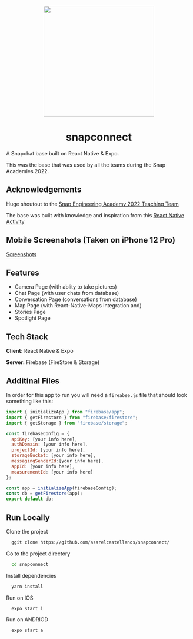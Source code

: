 <div align="center">
  <img src="./githubAssets/snapconnect.png" width="300" height="300"/>
  <h1>snapconnect</h1>
</div>
A Snapchat base built on React Native & Expo.

This was the base that was used by all the teams during the Snap Academies 2022.

## Acknowledgements

Huge shoutout to the
[Snap Engineering Academy 2022 Teaching Team](https://github.com/orgs/Snap-Engineering-Academy-2022/teams/teaching-team)

The base was built with knowledge and inspiration from this
[React Native Activity](https://github.com/Snap-Engineering-Academy-2022/chapsnat_2022)

## Mobile Screenshots (Taken on iPhone 12 Pro)

[Screenshots](https://github.com/asarelcastellanos/snapconnect/blob/main/SCREENSHOTS.md)

## Features

- Camera Page (with ablity to take pictures)
- Chat Page (with user chats from database)
- Conversation Page (conversations from database)
- Map Page (with React-Native-Maps integration and)
- Stories Page
- Spotlight Page

## Tech Stack

**Client:** React Native & Expo

**Server:** Firebase (FireStore & Storage)

## Additinal Files

In order for this app to run you will need a `fireabse.js` file that should look
something like this:

```javascript
import { initializeApp } from "firebase/app";
import { getFirestore } from "firebase/firestore";
import { getStorage } from "firebase/storage";

const firebaseConfig = {
  apiKey: [your info here],
  authDomain: [your info here],
  projectId: [your info here],
  storageBucket: [your info here],
  messagingSenderId:[your info here],
  appId: [your info here],
  measurementId: [your info here]
};

const app = initializeApp(firebaseConfig);
const db = getFirestore(app);
export default db;

```

## Run Locally

Clone the project

```bash
  ggit clone https://github.com/asarelcastellanos/snapconnect/

```

Go to the project directory

```bash
  cd snapconnect
```

Install dependencies

```bash
  yarn install
```

Run on IOS

```bash
  expo start i
```

Run on ANDRIOD

```bash
  expo start a
```
